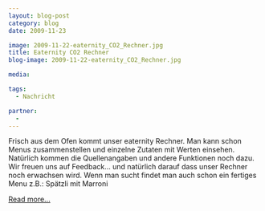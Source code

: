 ```yaml
---
layout: blog-post
category: blog
date: 2009-11-23

image: 2009-11-22-eaternity_CO2_Rechner.jpg
title: Eaternity CO2 Rechner
blog-image: 2009-11-22-eaternity_CO2_Rechner.jpg

media:

tags:
  - Nachricht

partner:
  -
---
```


Frisch aus dem Ofen kommt unser eaternity Rechner. Man kann schon Menus zusammenstellen und einzelne Zutaten mit Werten einsehen. Natürlich kommen die Quellenangaben und andere Funktionen noch dazu. Wir freuen uns auf Feedback... und natürlich darauf dass unser Rechner noch erwachsen wird. Wenn man sucht findet man auch schon ein fertiges Menu z.B.: Spätzli mit Marroni

[Read more...][1]

[1]: x

